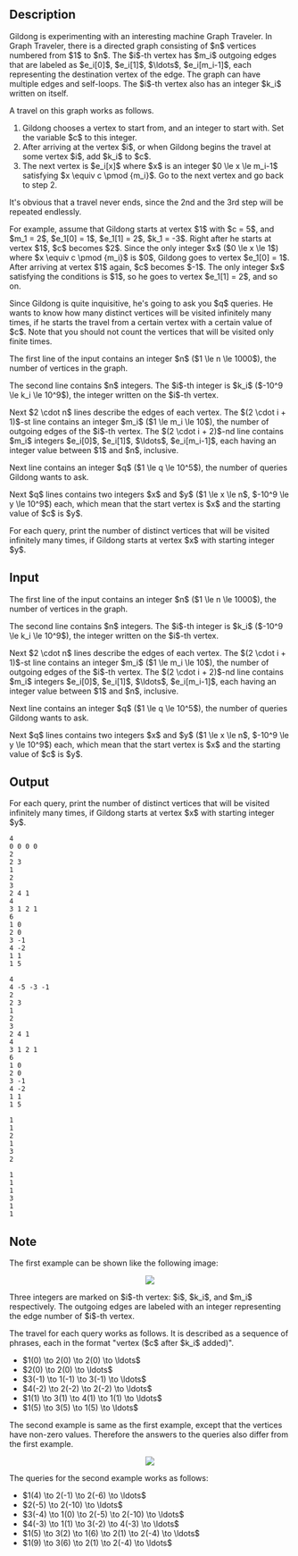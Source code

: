 ## Description

<div><p>Gildong is experimenting with an interesting machine <span class="tex-font-style-it">Graph Traveler</span>. In Graph Traveler, there is a directed graph consisting of $n$ vertices numbered from $1$ to $n$. The $i$-th vertex has $m_i$ outgoing edges that are labeled as $e_i[0]$, $e_i[1]$, $\ldots$, $e_i[m_i-1]$, each representing the destination vertex of the edge. The graph can have multiple edges and self-loops. The $i$-th vertex also has an integer $k_i$ written on itself.</p><p>A <span class="tex-font-style-it">travel</span> on this graph works as follows. </p><ol> <li> Gildong chooses a vertex to start from, and an integer to start with. Set the variable $c$ to this integer. </li><li> After arriving at the vertex $i$, or when Gildong begins the travel at some vertex $i$, add $k_i$ to $c$. </li><li> The next vertex is $e_i[x]$ where $x$ is an integer $0 \le x \le m_i-1$ satisfying $x \equiv c \pmod {m_i}$. Go to the next vertex and go back to step 2. </li></ol><p>It's obvious that a travel never ends, since the 2nd and the 3rd step will be repeated endlessly.</p><p>For example, assume that Gildong starts at vertex $1$ with $c = 5$, and $m_1 = 2$, $e_1[0] = 1$, $e_1[1] = 2$, $k_1 = -3$. Right after he starts at vertex $1$, $c$ becomes $2$. Since the only integer $x$ ($0 \le x \le 1$) where $x \equiv c \pmod {m_i}$ is $0$, Gildong goes to vertex $e_1[0] = 1$. After arriving at vertex $1$ again, $c$ becomes $-1$. The only integer $x$ satisfying the conditions is $1$, so he goes to vertex $e_1[1] = 2$, and so on.</p><p>Since Gildong is quite inquisitive, he's going to ask you $q$ queries. He wants to know how many <span class="tex-font-style-bf">distinct</span> vertices will be visited <span class="tex-font-style-bf">infinitely many times</span>, if he starts the travel from a certain vertex with a certain value of $c$. Note that you should <span class="tex-font-style-bf">not</span> count the vertices that will be visited only finite times.</p></div><div class="input-specification"><p>The first line of the input contains an integer $n$ ($1 \le n \le 1000$), the number of vertices in the graph.</p><p>The second line contains $n$ integers. The $i$-th integer is $k_i$ ($-10^9 \le k_i \le 10^9$), the integer written on the $i$-th vertex.</p><p>Next $2 \cdot n$ lines describe the edges of each vertex. The $(2 \cdot i + 1)$-st line contains an integer $m_i$ ($1 \le m_i \le 10$), the number of outgoing edges of the $i$-th vertex. The $(2 \cdot i + 2)$-nd line contains $m_i$ integers $e_i[0]$, $e_i[1]$, $\ldots$, $e_i[m_i-1]$, each having an integer value between $1$ and $n$, inclusive.</p><p>Next line contains an integer $q$ ($1 \le q \le 10^5$), the number of queries Gildong wants to ask.</p><p>Next $q$ lines contains two integers $x$ and $y$ ($1 \le x \le n$, $-10^9 \le y \le 10^9$) each, which mean that the start vertex is $x$ and the starting value of $c$ is $y$.</p></div><div class="output-specification"><p>For each query, print the number of <span class="tex-font-style-bf">distinct</span> vertices that will be visited <span class="tex-font-style-bf">infinitely many times</span>, if Gildong starts at vertex $x$ with starting integer $y$.</p></div>

## Input

<p>The first line of the input contains an integer $n$ ($1 \le n \le 1000$), the number of vertices in the graph.</p><p>The second line contains $n$ integers. The $i$-th integer is $k_i$ ($-10^9 \le k_i \le 10^9$), the integer written on the $i$-th vertex.</p><p>Next $2 \cdot n$ lines describe the edges of each vertex. The $(2 \cdot i + 1)$-st line contains an integer $m_i$ ($1 \le m_i \le 10$), the number of outgoing edges of the $i$-th vertex. The $(2 \cdot i + 2)$-nd line contains $m_i$ integers $e_i[0]$, $e_i[1]$, $\ldots$, $e_i[m_i-1]$, each having an integer value between $1$ and $n$, inclusive.</p><p>Next line contains an integer $q$ ($1 \le q \le 10^5$), the number of queries Gildong wants to ask.</p><p>Next $q$ lines contains two integers $x$ and $y$ ($1 \le x \le n$, $-10^9 \le y \le 10^9$) each, which mean that the start vertex is $x$ and the starting value of $c$ is $y$.</p>

## Output

<p>For each query, print the number of <span class="tex-font-style-bf">distinct</span> vertices that will be visited <span class="tex-font-style-bf">infinitely many times</span>, if Gildong starts at vertex $x$ with starting integer $y$.</p>





```input1
4
0 0 0 0
2
2 3
1
2
3
2 4 1
4
3 1 2 1
6
1 0
2 0
3 -1
4 -2
1 1
1 5
```




```input2
4
4 -5 -3 -1
2
2 3
1
2
3
2 4 1
4
3 1 2 1
6
1 0
2 0
3 -1
4 -2
1 1
1 5
```




```output1
1
1
2
1
3
2
```




```output2
1
1
1
3
1
1
```



## Note

<p>The first example can be shown like the following image:</p><center> <img class="tex-graphics" src="file://oXbdqwBn.png" style="max-width: 100.0%;max-height: 100.0%;"> </center><p>Three integers are marked on $i$-th vertex: $i$, $k_i$, and $m_i$ respectively. The outgoing edges are labeled with an integer representing the edge number of $i$-th vertex.</p><p>The travel for each query works as follows. It is described as a sequence of phrases, each in the format "vertex ($c$ after $k_i$ added)".</p><ul> <li> $1(0) \to 2(0) \to 2(0) \to \ldots$ </li><li> $2(0) \to 2(0) \to \ldots$ </li><li> $3(-1) \to 1(-1) \to 3(-1) \to \ldots$ </li><li> $4(-2) \to 2(-2) \to 2(-2) \to \ldots$ </li><li> $1(1) \to 3(1) \to 4(1) \to 1(1) \to \ldots$ </li><li> $1(5) \to 3(5) \to 1(5) \to \ldots$ </li></ul><p>The second example is same as the first example, except that the vertices have non-zero values. Therefore the answers to the queries also differ from the first example.</p><center> <img class="tex-graphics" src="file://EcJQNRnB.png" style="max-width: 100.0%;max-height: 100.0%;"> </center><p>The queries for the second example works as follows:</p><ul> <li> $1(4) \to 2(-1) \to 2(-6) \to \ldots$ </li><li> $2(-5) \to 2(-10) \to \ldots$ </li><li> $3(-4) \to 1(0) \to 2(-5) \to 2(-10) \to \ldots$ </li><li> $4(-3) \to 1(1) \to 3(-2) \to 4(-3) \to \ldots$ </li><li> $1(5) \to 3(2) \to 1(6) \to 2(1) \to 2(-4) \to \ldots$ </li><li> $1(9) \to 3(6) \to 2(1) \to 2(-4) \to \ldots$ </li></ul>

